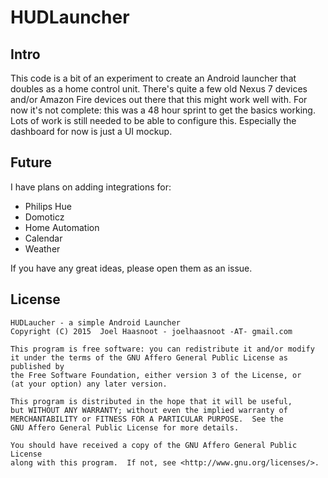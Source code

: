 # HUDLauncher

## Intro
This code is a bit of an experiment to create an Android launcher that doubles as a home control unit.
There's quite a few old Nexus 7 devices and/or Amazon Fire devices out there that this might work well with.
For now it's not complete: this was a 48 hour sprint to get the basics working. Lots of work is still needed to be able to configure this.
Especially the dashboard for now is just a UI mockup.

## Future 
I have plans on adding integrations for:
- Philips Hue
- Domoticz
- Home Automation
- Calendar
- Weather

If you have any great ideas, please open them as an issue.

## License

    HUDLaucher - a simple Android Launcher
    Copyright (C) 2015  Joel Haasnoot - joelhaasnoot -AT- gmail.com

    This program is free software: you can redistribute it and/or modify
    it under the terms of the GNU Affero General Public License as published by
    the Free Software Foundation, either version 3 of the License, or
    (at your option) any later version.

    This program is distributed in the hope that it will be useful,
    but WITHOUT ANY WARRANTY; without even the implied warranty of
    MERCHANTABILITY or FITNESS FOR A PARTICULAR PURPOSE.  See the
    GNU Affero General Public License for more details.

    You should have received a copy of the GNU Affero General Public License
    along with this program.  If not, see <http://www.gnu.org/licenses/>.